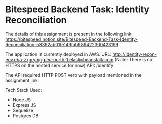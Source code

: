 # Bitespeed Backend Task: Identity Reconciliation 

The details of this assignment is present in the following link:
https://bitespeed.notion.site/Bitespeed-Backend-Task-Identity-Reconciliation-53392ab01fe149fab989422300423199

The application is currently deployed in AWS.
URL: http://identity-recon-env.eba-zxgrymgg.eu-north-1.elasticbeanstalk.com  (Note: There is no HTTPS on the hosted service for now)
API: <URL>/identify
  
The API required HTTP POST verb with payload mentioned in the assignment link.
  
Tech Stack Used:
 - Node.JS
 - Express.JS
 - Sequelize
 - Postgres DB
